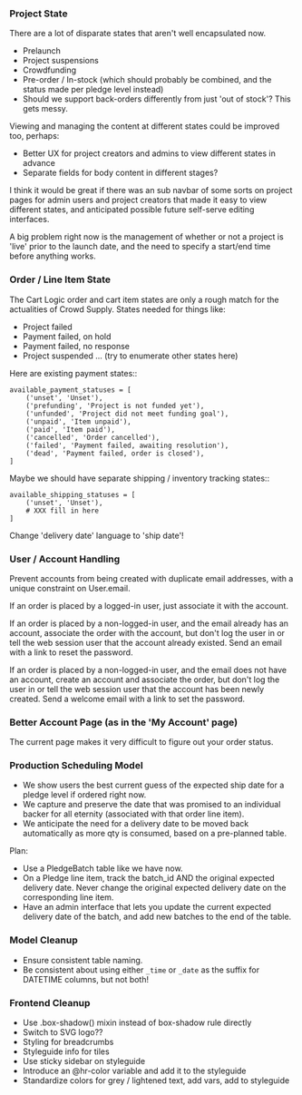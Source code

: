 ### Project State

There are a lot of disparate states that aren't well encapsulated now.

- Prelaunch
- Project suspensions
- Crowdfunding
- Pre-order / In-stock (which should probably be combined, and the status made
  per pledge level instead)
- Should we support back-orders differently from just 'out of stock'? This gets
  messy.

Viewing and managing the content at different states could be improved too,
perhaps:

- Better UX for project creators and admins to view different states in advance
- Separate fields for body content in different stages?

I think it would be great if there was an sub navbar of some sorts on project
pages for admin users and project creators that made it easy to view different
states, and anticipated possible future self-serve editing interfaces.

A big problem right now is the management of whether or not a project is 'live'
prior to the launch date, and the need to specify a start/end time before
anything works.

### Order / Line Item State

The Cart Logic order and cart item states are only a rough match for the
actualities of Crowd Supply. States needed for things like:

- Project failed
- Payment failed, on hold
- Payment failed, no response
- Project suspended
... (try to enumerate other states here)

Here are existing payment states::

    available_payment_statuses = [
        ('unset', 'Unset'),
        ('prefunding', 'Project is not funded yet'),
        ('unfunded', 'Project did not meet funding goal'),
        ('unpaid', 'Item unpaid'),
        ('paid', 'Item paid'),
        ('cancelled', 'Order cancelled'),
        ('failed', 'Payment failed, awaiting resolution'),
        ('dead', 'Payment failed, order is closed'),
    ]

Maybe we should have separate shipping / inventory tracking states::

    available_shipping_statuses = [
        ('unset', 'Unset'),
        # XXX fill in here
    ]

Change 'delivery date' language to 'ship date'!

### User / Account Handling

Prevent accounts from being created with duplicate email addresses, with a unique constraint on User.email.

If an order is placed by a logged-in user, just associate it with the account.

If an order is placed by a non-logged-in user, and the email already has an account, associate the order with the account, but don't log the user in or tell the web session user that the account already existed. Send an email with a link to reset the password.

If an order is placed by a non-logged-in user, and the email does not have an account, create an account and associate the order, but don't log the user in or tell the web session user that the account has been newly created. Send a welcome email with a link to set the password.

### Better Account Page (as in the 'My Account' page)

The current page makes it very difficult to figure out your order status.

### Production Scheduling Model

- We show users the best current guess of the expected ship date for a pledge
  level if ordered right now.
- We capture and preserve the date that was promised to an individual backer
  for all eternity (associated with that order line item).
- We anticipate the need for a delivery date to be moved back automatically as
  more qty is consumed, based on a pre-planned table.

Plan:

- Use a PledgeBatch table like we have now.
- On a Pledge line item, track the batch_id AND the original expected delivery
  date. Never change the original expected delivery date on the corresponding
  line item.
- Have an admin interface that lets you update the current expected delivery
  date of the batch, and add new batches to the end of the table.


### Model Cleanup

- Ensure consistent table naming.
- Be consistent about using either ``_time`` or ``_date`` as the suffix for
  DATETIME columns, but not both!


### Frontend Cleanup

- Use .box-shadow() mixin instead of box-shadow rule directly
- Switch to SVG logo??
- Styling for breadcrumbs
- Styleguide info for tiles
- Use sticky sidebar on styleguide
- Introduce an @hr-color variable and add it to the styleguide
- Standardize colors for grey / lightened text, add vars, add to styleguide

